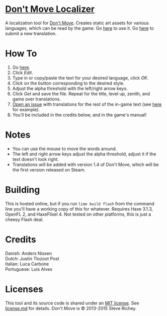 # [Don't Move Localizer](http://steverichey.github.io/DMLocalizer/)

A localization tool for [Don't Move](http://dontmove.co/). Creates static art assets for various languages, which can be read by the game. Go [here](http://steverichey.github.io/DMLocalizer/) to use it. Go [here](https://github.com/steverichey/DMLocalizer/issues) to submit a new translation.

# How To

1. Go [here](http://steverichey.github.io/DMLocalizer/).
2. Click *Edit*.
3. Type in or copy/paste the text for your desired language, click *OK*.
4. Click on the button corresponding to the desired style.
5. Adjust the alpha threshold with the left/right arrow keys.
6. Click *Get* and save the file. Repeat for the title, level up, zenith, and game over translations.
7. [Open an issue](./../../issues) with translations for the rest of the in-game text (see [here](https://github.com/steverichey/DMLocalizer/issues/1) for example).
8. You'll be included in the credits below, and in the game's manual!

# Notes

* You can use the mouse to move the words around.
* The left and right arrow keys adjust the alpha threshold, adjust it if the text doesn't look right.
* Translations will be added with version 1.4 of Don't Move, which will be the first version released on Steam.

# Building

This is hosted online, but if you run `lime build flash` from the command line you'll have a working copy of this for whatever. Requires Haxe 3.1.3, OpenFL 2, and HaxeFlixel 4. Not tested on other platforms, this is just a cheesy Flash deal.

# Credits

Danish: Anders Nissen  
Dutch: Justin Tlozoot Post  
Italian: Luca Carbone  
Portuguese: Luís Alves  

# Licenses

This tool and its source code is shared under an [MIT license](https://en.wikipedia.org/wiki/MIT_License). See [license.md](./license.md) for details. Don't Move is &copy; 2013-2015 Steve Richey.
